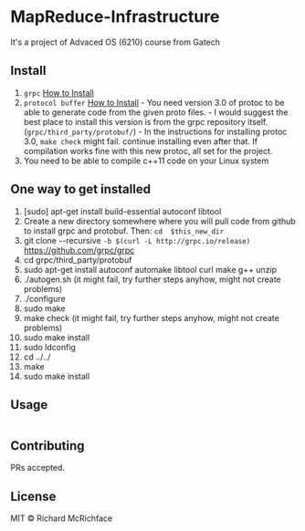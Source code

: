 # MapReduce-Infrastructure

It's a project of Advaced OS (6210) course from Gatech

## Install

  1. `grpc` [How to Install](https://github.com/grpc/grpc/blob/master/INSTALL.md)
  2. `protocol buffer` [How to Install](https://github.com/google/protobuf/blob/master/src/README.md) 
    - You need version 3.0 of protoc to be able to generate code from the given proto files.
    - I would suggest the best place to install this version is from the grpc repository itself. (`grpc/third_party/protobuf/`)
    - In the instructions for installing protoc 3.0, `make check` might fail. continue installing even after that. If compilation works fine with this new protoc, all set for the project.
  3. You need to be able to compile c++11 code on your Linux system
  
## One way to get installed
1. [sudo] apt-get install build-essential autoconf libtool
2. Create a new directory somewhere where you will pull code from github to install grpc and protobuf.
     Then: `cd  $this_new_dir`
2. git clone --recursive `-b $(curl -L http://grpc.io/release)` https://github.com/grpc/grpc
3. cd  grpc/third_party/protobuf
4. sudo apt-get install autoconf automake libtool curl make g++ unzip
5. ./autogen.sh (it might fail, try further steps anyhow, might not create problems)
6. ./configure
7. sudo make
8. make check (it might fail, try further steps anyhow, might not create problems)
9. sudo make install
10. sudo ldconfig
11. cd ../../
12. make
13. sudo make install 

## Usage

```
```

## Contributing

PRs accepted.

## License

MIT © Richard McRichface



